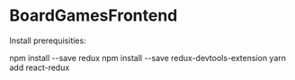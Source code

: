 # BoardGamesFrontend

Install prerequisities:

npm install --save redux
npm install --save redux-devtools-extension
yarn add react-redux